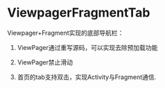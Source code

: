 # ViewpagerFragmentTab

Viewpager+Fragment实现的底部导航栏：


 1. ViewPager通过重写源码，可以实现去除预加载功能

 2. ViewPager禁止滑动

 3. 首页的tab支持双击，实现Activity与Fragment通信.
